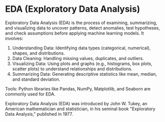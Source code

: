 # EDA (Exploratory Data Analysis) 

Exploratory Data Analysis (EDA) is the process of examining, summarizing, and visualizing data to uncover patterns, detect anomalies, test hypotheses, and check assumptions before applying machine learning models. It involves:

1. Understanding Data: Identifying data types (categorical, numerical), shapes, and distributions.
2. Data Cleaning: Handling missing values, duplicates, and outliers.
3. Visualizing Data: Using plots and graphs (e.g., histograms, box plots, scatter plots) to understand relationships and distributions.
4. Summarizing Data: Generating descriptive statistics like mean, median, and standard deviation.

Tools: Python libraries like Pandas, NumPy, Matplotlib, and Seaborn are commonly used for EDA.

Exploratory Data Analysis (EDA) was introduced by John W. Tukey, an American mathematician and statistician, in his seminal book "Exploratory Data Analysis," published in 1977.


